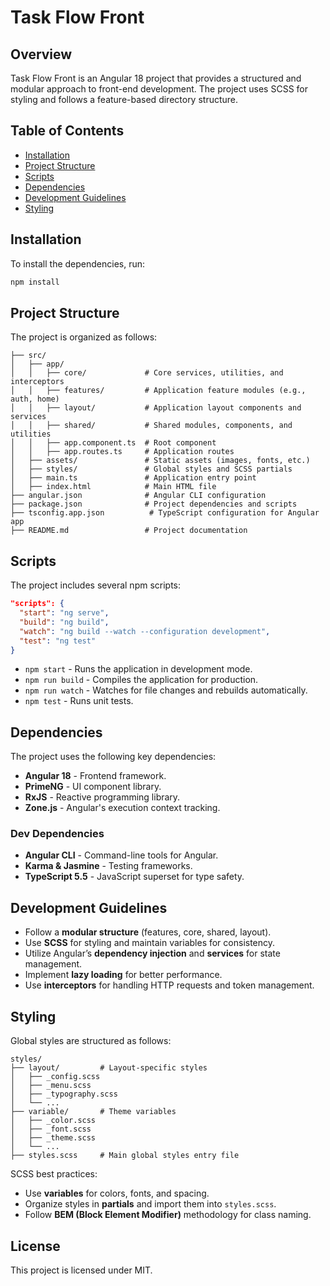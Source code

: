 # Task Flow Front

## Overview

Task Flow Front is an Angular 18 project that provides a structured and modular approach to front-end development. The project uses SCSS for styling and follows a feature-based directory structure.

## Table of Contents

- [Installation](#installation)
- [Project Structure](#project-structure)
- [Scripts](#scripts)
- [Dependencies](#dependencies)
- [Development Guidelines](#development-guidelines)
- [Styling](#styling)

## Installation

To install the dependencies, run:

```sh
npm install
```

## Project Structure

The project is organized as follows:

```
├── src/
│   ├── app/
│   │   ├── core/             # Core services, utilities, and interceptors
│   │   ├── features/         # Application feature modules (e.g., auth, home)
│   │   ├── layout/           # Application layout components and services
│   │   ├── shared/           # Shared modules, components, and utilities
│   │   ├── app.component.ts  # Root component
│   │   ├── app.routes.ts     # Application routes
│   ├── assets/               # Static assets (images, fonts, etc.)
│   ├── styles/               # Global styles and SCSS partials
│   ├── main.ts               # Application entry point
│   ├── index.html            # Main HTML file
├── angular.json              # Angular CLI configuration
├── package.json              # Project dependencies and scripts
├── tsconfig.app.json          # TypeScript configuration for Angular app
├── README.md                 # Project documentation
```

## Scripts

The project includes several npm scripts:

```json
"scripts": {
  "start": "ng serve",
  "build": "ng build",
  "watch": "ng build --watch --configuration development",
  "test": "ng test"
}
```

- `npm start` - Runs the application in development mode.
- `npm run build` - Compiles the application for production.
- `npm run watch` - Watches for file changes and rebuilds automatically.
- `npm test` - Runs unit tests.

## Dependencies

The project uses the following key dependencies:

- **Angular 18** - Frontend framework.
- **PrimeNG** - UI component library.
- **RxJS** - Reactive programming library.
- **Zone.js** - Angular's execution context tracking.

### Dev Dependencies

- **Angular CLI** - Command-line tools for Angular.
- **Karma & Jasmine** - Testing frameworks.
- **TypeScript 5.5** - JavaScript superset for type safety.

## Development Guidelines

- Follow a **modular structure** (features, core, shared, layout).
- Use **SCSS** for styling and maintain variables for consistency.
- Utilize Angular’s **dependency injection** and **services** for state management.
- Implement **lazy loading** for better performance.
- Use **interceptors** for handling HTTP requests and token management.

## Styling

Global styles are structured as follows:

```
styles/
├── layout/         # Layout-specific styles
│   ├── _config.scss
│   ├── _menu.scss
│   ├── _typography.scss
│   └── ...
├── variable/       # Theme variables
│   ├── _color.scss
│   ├── _font.scss
│   ├── _theme.scss
│   └── ...
├── styles.scss     # Main global styles entry file
```

SCSS best practices:

- Use **variables** for colors, fonts, and spacing.
- Organize styles in **partials** and import them into `styles.scss`.
- Follow **BEM (Block Element Modifier)** methodology for class naming.

## License

This project is licensed under MIT.


